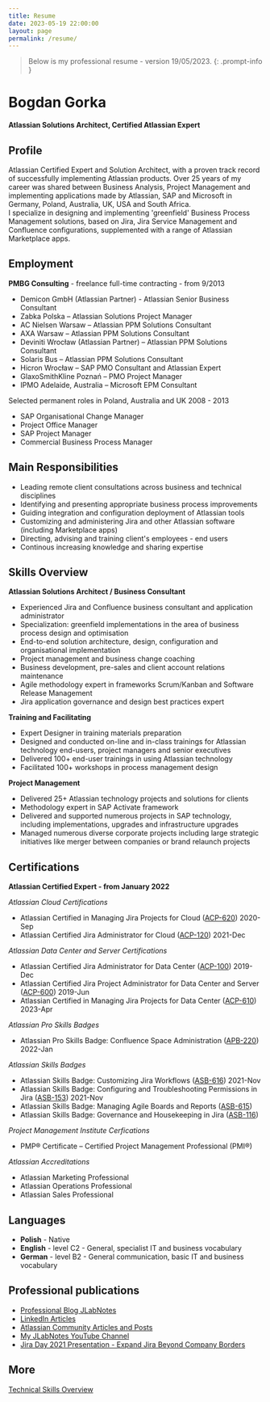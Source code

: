 ```yaml
---
title: Resume
date: 2023-05-19 22:00:00
layout: page
permalink: /resume/
---
```

> Below is my professional resume - version 19/05/2023.
{: .prompt-info }  

# Bogdan Gorka
**Atlassian Solutions Architect, Certified Atlassian Expert**

## Profile

Atlassian Certified Expert and Solution Architect, with a proven track record of successfully implementing Atlassian products. Over 25 years of my career was shared between Business Analysis, Project Management and implementing applications made by Atlassian, SAP and Microsoft in Germany, Poland, Australia, UK, USA and South Africa.  
I specialize in designing and implementing 'greenfield' Business Process Management solutions, based on Jira, Jira Service Management and Confluence configurations, supplemented with a range of Atlassian Marketplace apps.  

## Employment  

**PMBG Consulting** - freelance full-time contracting - from 9/2013
- Demicon GmbH (Atlassian Partner) - Atlassian Senior Business Consultant
- Zabka Polska – Atlassian Solutions Project Manager
- AC Nielsen Warsaw – Atlassian PPM Solutions Consultant
- AXA Warsaw – Atlassian PPM Solutions Consultant
- Deviniti Wrocław (Atlassian Partner) – Atlassian PPM Solutions Consultant
- Solaris Bus – Atlassian PPM Solutions Consultant
- Hicron Wrocław – SAP PMO Consultant and Atlassian Expert
- GlaxoSmithKline Poznań – PMO Project Manager
- IPMO Adelaide, Australia – Microsoft EPM Consultant  

Selected permanent roles in Poland, Australia and UK 2008 - 2013
- SAP Organisational Change Manager
- Project Office Manager
- SAP Project Manager
- Commercial Business Process Manager

## Main Responsibilities
- Leading remote client consultations across business and technical disciplines
- Identifying and presenting appropriate business process improvements
- Guiding integration and configuration deployment of Atlassian tools
- Customizing and administering Jira and other Atlassian software (including Marketplace apps)
- Directing, advising and training client's employees - end users
- Continous increasing knowledge and sharing expertise  

## Skills Overview  
**Atlassian Solutions Architect / Business Consultant**
- Experienced Jira and Confluence business consultant and application administrator
- Specialization: greenfield implementations in the area of business process design and optimisation
- End-to-end solution architecture, design, configuration and organisational implementation
- Project management and business change coaching
- Business development, pre-sales and client account relations maintenance
- Agile methodology expert in frameworks Scrum/Kanban and Software Release Management
- Jira application governance and design best practices expert

**Training and Facilitating**
- Expert Designer in training materials preparation
- Designed and conducted on-line and in-class trainings for Atlassian technology end-users, project managers and senior executives
- Delivered 100+ end-user trainings in using Atlassian technology
- Facilitated 100+ workshops in process management design

**Project Management**
- Delivered 25+ Atlassian technology projects and solutions for clients
- Methodology expert in SAP Activate framework
- Delivered and supported numerous projects in SAP technology, including implementations, upgrades and infrastructure upgrades
- Managed numerous diverse corporate projects including large strategic initiatives like merger between companies or brand relaunch projects

## Certifications

**Atlassian Certified Expert - from January 2022**

_Atlassian Cloud Certifications_
- Atlassian Certified in Managing Jira Projects for Cloud ([ACP-620](https://www.certmetrics.com/atlassian/public/badge.aspx?i=30&t=c&d=2020-09-01&ci=AT00140188)) 2020-Sep
- Atlassian Certified Jira Administrator for Cloud ([ACP-120](https://www.certmetrics.com/atlassian/public/badge.aspx?i=26&t=c&d=2021-12-21&ci=AT00140188)) 2021-Dec

_Atlassian Data Center and Server Certifications_
- Atlassian Certified Jira Administrator for Data Center ([ACP-100](https://www.certmetrics.com/atlassian/public/badge.aspx?i=1&t=c&d=2019-12-04&ci=AT00140188)) 2019-Dec
- Atlassian Certified Jira Project Administrator for Data Center and Server ([ACP-600](https://www.certmetrics.com/atlassian/public/badge.aspx?i=10&t=c&d=2019-06-18&ci=AT00140188)) 2019-Jun
- Atlassian Certified in Managing Jira Projects for Data Center ([ACP-610](https://www.certmetrics.com/atlassian/public/badge.aspx?i=33&t=c&d=2023-04-25&ci=AT00140188)) 2023-Apr

_Atlassian Pro Skills Badges_
- Atlassian Pro Skills Badge: Confluence Space Administration ([APB-220](https://www.certmetrics.com/atlassian/public/badge.aspx?i=35&t=c&d=2022-01-09&ci=AT00140188)) 2022-Jan  

_Atlassian Skills Badges_
- Atlassian Skills Badge: Customizing Jira Workflows ([ASB-616](https://www.certmetrics.com/atlassian/public/badge.aspx?i=20&t=c&d=2021-11-07&ci=AT00140188)) 2021-Nov
- Atlassian Skills Badge: Configuring and Troubleshooting Permissions in Jira ([ASB-153](https://www.certmetrics.com/atlassian/public/badge.aspx?i=24&t=c&d=2021-11-01&ci=AT00140188)) 2021-Nov
- Atlassian Skills Badge: Managing Agile Boards and Reports ([ASB-615](https://www.certmetrics.com/atlassian/public/badge.aspx?i=37&t=c&d=2023-04-25&ci=AT00140188))
- Atlassian Skills Badge: Governance and Housekeeping in Jira ([ASB-116](https://www.certmetrics.com/atlassian/public/badge.aspx?i=39&t=c&d=2023-08-31&ci=AT00140188))

_Project Management Institute Cerfications_
- PMP® Certificate – Certified Project Management Professional (PMI®)

_Atlassian Accreditations_
- Atlassian Marketing Professional
- Atlassian Operations Professional
- Atlassian Sales Professional

## Languages

- **Polish** - Native
- **English** - level C2 - General, specialist IT and business vocabulary
- **German** - level B2 - General communication, basic IT and business vocabulary

## Professional publications

- [Professional Blog JLabNotes](https://www.youtube.com/c/JLabNotes)  
- [LinkedIn Articles](https://www.linkedin.com/in/bgorka/recent-activity/posts/)  
- [Atlassian Community Articles and Posts](https://community.atlassian.com/t5/user/viewprofilepage/user-id/518733)  
- [My JLabNotes YouTube Channel](https://www.youtube.com/c/JLabNotes)  
- [Jira Day 2021 Presentation - Expand Jira Beyond Company Borders](https://youtu.be/18iOB3pnqGw)  

## More
[Technical Skills Overview](../skills/)